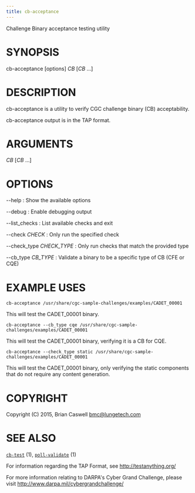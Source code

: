 ```yaml
---
title: cb-acceptance
---
```


Challenge Binary acceptance testing utility

# SYNOPSIS

cb-acceptance [options] *CB* [*CB* ...]

# DESCRIPTION

cb-acceptance is a utility to verify CGC challenge binary (CB) acceptability.

cb-acceptance output is in the TAP format.

# ARGUMENTS

*CB* [*CB* ...]

# OPTIONS

\-\-help
:   Show the available options

\-\-debug
:   Enable debugging output

\-\-list_checks
:   List available checks and exit

\-\-check *CHECK*
:   Only run the specified check

\-\-check_type *CHECK_TYPE*
:   Only run checks that match the provided type

\-\-cb_type *CB_TYPE*
:   Validate a binary to be a specific type of CB (CFE or CQE)

# EXAMPLE USES

`cb-acceptance /usr/share/cgc-sample-challenges/examples/CADET_00001`

This will test the CADET_00001 binary.

`cb-acceptance --cb_type cqe /usr/share/cgc-sample-challenges/examples/CADET_00001`

This will test the CADET_00001 binary, verifying it is a CB for CQE.

`cb-acceptance --check_type static /usr/share/cgc-sample-challenges/examples/CADET_00001`

This will test the CADET_00001 binary, only verifying the static components that do not require any content generation.

# COPYRIGHT

Copyright (C) 2015, Brian Caswell <bmc@lungetech.com>

# SEE ALSO

[`cb-test`][1] (1), [`poll-validate`][2] (1)

[1]: /cb-testing/cb-test/
[2]: /cb-testing/poll-validate/

For information regarding the TAP Format, see <http://testanything.org/>

For more information relating to DARPA's Cyber Grand Challenge, please visit <http://www.darpa.mil/cybergrandchallenge/>
